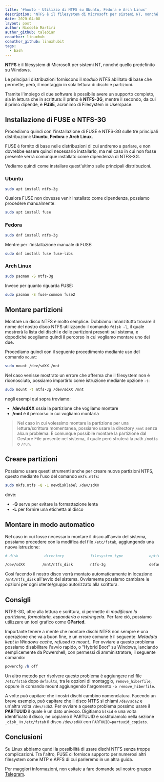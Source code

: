 ```yaml
---
title: '#howto - Utilizzo di NTFS su Ubuntu, Fedora e Arch Linux'
description: "NTFS è il filesystem di Microsoft per sistemi NT, nonché quello predefinito su Windows."
date: 2020-04-08
layout: post
author: Niccolò Martiri
author_github: talebian
coauthor: linuxhub
coauthor_github: linuxhubit
tags:
  - bash
---
```

**NTFS** è il filesystem di Microsoft per sistemi NT, nonché quello predefinito su Windows.

Le principali distribuzioni forniscono il *modulo NTFS* abilitato di base che permette, però, il montaggio in sola lettura di dischi e partizioni.

Tramite l'impiego di due software è possibile avere un supporto completo, sia in lettura che in scrittura: il primo è **NTFS-3G**, mentre il secondo, da cui il primo dipende, è **FUSE**, acronimo di Filesystem in Userspace.

## Installazione di FUSE e NTFS-3G

Procediamo quindi con l'installazione di FUSE e NTFS-3G sulle tre principali distribuzioni: **Ubuntu**, **Fedora** e **Arch Linux**. 

FUSE è fornito di base nelle distribuzioni di cui andremo a parlare, e non dovrebbe essere quindi necessario installarlo, ma nel caso in cui non fosse presente verrà comunque installato come dipendenza di NTFS-3G.

Vediamo quindi come installare quest'ultimo sulle principali distribuzioni.

### Ubuntu

```bash
sudo apt install ntfs-3g
```

Qualora FUSE non dovesse venir installato come dipendenza, possiamo procedere manualmente:

```bash
sudo apt install fuse
```

### Fedora

```bash
sudo dnf install ntfs-3g
```

Mentre per l'installazione manuale di FUSE:

```bash
sudo dnf install fuse fuse-libs
```

### Arch Linux

```bash
sudo pacman -S ntfs-3g
```

Invece per quanto riguarda FUSE:

```bash
sudo pacman -S fuse-common fuse2
```

## Montare partizioni

Montare un disco NTFS è molto semplice. Dobbiamo innanzitutto trovare il nome del nostro disco NTFS utilizzando il comando `fdisk -l`, il quale mostrerà la lista dei dischi e delle partizioni presenti sul sistema, e dopodichè scegliamo quindi il percorso in cui vogliamo montare uno dei due.

Procediamo quindi con il seguente procedimento mediante uso del comando `mount`:

```bash
sudo mount /dev/sdXX /mnt
```

Nel caso venisse mostrato un errore che afferma che il filesystem non è riconosciuto, possiamo impartirlo come istruzione mediante opzione `-t`:

```bash
sudo mount -t ntfs-3g /dev/sdXX /mnt
```

negli esempi qui sopra troviamo:
* **/dev/sdXX** ossia la partizione che vogliamo montare
* **/mnt** è il percorso in cui vogliamo montarla

> Nel caso in cui volessimo montare la partizione per una lettura/scrittura momentanea, possiamo usare la directory `/mnt` senza alcun problema. È comunque possibile montare la partizione dal Gestore File presente nel sistema, il quale però sfruterà la path `/media` o `/run`.

## Creare partizioni

Possiamo usare questi strumenti anche per creare nuove partizioni NTFS, questo mediante l'uso del comando `mkfs.ntfs`:


```bash
sudo mkfs.ntfs -Q -L newdisklabel /dev/sdXX
```

dove:
* **-Q** serve per evitare la formattazione lenta
* **-L** per fornire una etichetta al disco

## Montare in modo automatico

Nel caso in cui fosse necessario montare il disco all'avvio del sistema, possiamo procedere con la modifica del file `/etc/fstab`, aggiungendo una nuova istruzione:

```bash
# disk            directory            filesystem_type            options        dump    pass

/dev/sdXX        /mnt/ntfs_disk        ntfs-3g                    defaults    0        0
```

Così facendo il nostro disco verrà montato automaticamente in locazione `/mnt/ntfs_disk` all'avvio del sistema. Ovviamente possiamo cambiare le opzioni per ogni utente/gruppo autorizzato alla scrittura.

## Consigli

NTFS-3G, oltre alla lettura e scrittura, ci permette di *modificare la partizione, formattarla, espanderla o restringerla*. Per fare ciò, possiamo utilizzare un tool grafico come **GParted**.

Importante tenere a mente che montare dischi NTFS non sempre è una operazione che va a buon fine, e un errore comune è il seguente: *Metadata kept in Windows cache, refused to mount.*.
Per ovviare a questo problema possiamo disabilitare l'avvio rapido, o "Hybrid Boot" su Windows, lanciando semplicemente da Powershell, con permessi di amministratore, il seguente comando:

```powershell
powercfg /h off
```

Un altro metodo per risolvere questo problema è aggiungere nel file `/etc/fstab` dopo `defaults`, tra le opzioni di montaggio, `remove_hiberfile`, oppure in comando mount aggiungendo l'argomento `-o remove_hiberfile`.

A volte può capitare che i nostri dischi cambino nomenclatura. Facendo un breve esempio, può capitare che il disco NTFS si chiami `/dev/sda2` e un'altra volta `/dev/sdb2`. Per ovviare a questo problema possimo usare il **PARTUUID** il quale è un dato univoco. Digitiamo `blkid` e una volta identificato il disco, ne copiamo il PARTUUID e sostituiamolo nella sezione `_disk_` in `/etc/fstab` il disco `/dev/sdXX` con `PARTUUID=partuuid_copiato`.

## Conclusioni

Su Linux abbiamo qundi la possibilità di usare dischi NTFS senza troppe complicazioni. Tra l'altro, FUSE ci fornisce supporto per numerosi altri filesystem come MTP e APFS di cui parleremo in un altra guida.

Per maggiori informazioni, non esitate a fare domande sul nostro [gruppo Telegram](https://t.me/linuxpeople).